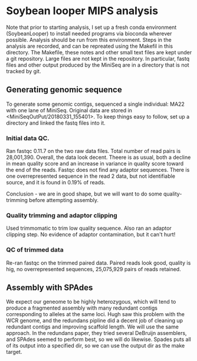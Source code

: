 # Soybean looper MIPS analysis

Note that prior to starting analysis, I set up a fresh conda environment (SoybeanLooper) to install needed programs via bioconda wherever possible. Analysis should be run from this environment. Steps in the analysis are recorded, and can be repreated using the Makefil in this directory. The Makefile, these notes and other small text files are kept under a git repository. Large files are not kept in the repository. In particular, fastq files and other output produced by the MiniSeq are in a directory <MiniSeqOutput> that is not tracked by git.

## Generating genomic sequence

To generate some genomic contigs, sequenced a single individual: MA22 with one lane of MiniSeq. Original data are stored in <MiniSeqOutPut/20180331_155401>. To keep things easy to follow, set up a directory <GenomeRawData> and linked the fastq files into it.

### Initial data QC.

Ran fastqc 0.11.7 on the two raw data files. Total number of read pairs is 28,001,390. Overall, the data look decent. Theere is as usual, both a decline in mean quality score and an increase in variance in quality score toward the end of the reads. Fastqc does not find any adaptor sequences. There is one overrepresented sequence in the read 2 data, but not identifiable source, and it is found in 0.19% of reads.

Conclusion - we are in good shape, but we will want to do some quality-trimming before attempting assembly.

### Quality trimming and adaptor clipping

Used trimmomatic to trim low quality sequence. Also ran an adaptor clipping step. No evidence of adaptor contamination, but it can't hurt!

### QC of trimmed data

Re-ran fastqc on the trimmed paired data. Paired reads look good, quality is hig, no overrepresented sequences, 25,075,929 pairs of reads retained.

## Assembly with SPAdes

We expect our geneome to be highly heterozygous, which will tend to produce a fragmented assembly with many redundant contigs corresponding to alleles at the same loci. Hugh saw this problem with the WCR genome, and the redundans pipline did a decent job of cleaning up redundant contigs and improving scaffold length. We will use the same approach. In the redundans paper, they tried several DeBruijn assemblers, and SPAdes seemed to perform best, so we will do likewise. Spades puts all of its output into a specified dir, so we can use the output dir as the make target.
